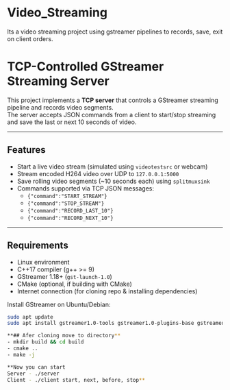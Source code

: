 # Video_Streaming
Its a video streaming project using gstreamer pipelines to records, save, exit on client orders.

# TCP-Controlled GStreamer Streaming Server

This project implements a **TCP server** that controls a GStreamer streaming pipeline and records video segments.  
The server accepts JSON commands from a client to start/stop streaming and save the last or next 10 seconds of video.

---

## Features

- Start a live video stream (simulated using `videotestsrc` or webcam)
- Stream encoded H264 video over UDP to `127.0.0.1:5000`
- Save rolling video segments (~10 seconds each) using `splitmuxsink`
- Commands supported via TCP JSON messages:
  - `{"command":"START_STREAM"}`
  - `{"command":"STOP_STREAM"}`
  - `{"command":"RECORD_LAST_10"}`
  - `{"command":"RECORD_NEXT_10"}`

---

## Requirements

- Linux environment
- C++17 compiler (g++ >= 9)
- GStreamer 1.18+ (`gst-launch-1.0`)
- CMake (optional, if building with CMake)
- Internet connection (for cloning repo & installing dependencies)

Install GStreamer on Ubuntu/Debian:

```bash
sudo apt update
sudo apt install gstreamer1.0-tools gstreamer1.0-plugins-base gstreamer1.0-plugins-good gstreamer1.0-plugins-bad gstreamer1.0-plugins-ugly

**## Afer cloning move to directory**
- mkdir build && cd build
- cmake ..
- make -j

**Now you can start 
Server - ./server
Client - ./client start, next, before, stop**
